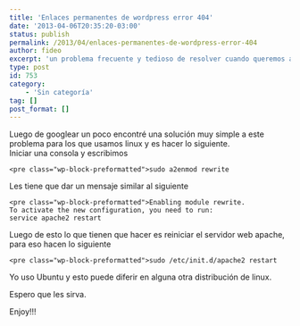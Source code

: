```yaml
---
title: 'Enlaces permanentes de wordpress error 404'
date: '2013-04-06T20:35:20-03:00'
status: publish
permalink: /2013/04/enlaces-permanentes-de-wordpress-error-404
author: fideo
excerpt: 'un problema frecuente y tedioso de resolver cuando queremos acceder a una página en nuestro wordpress y nos da error 404 después de haber modificado los enlaces permanentes (Permalinks)'
type: post
id: 753
category:
    - 'Sin categoría'
tag: []
post_format: []
---
```

Luego de googlear un poco encontré una solución muy simple a este problema para los que usamos linux y es hacer lo siguiente.  
Iniciar una consola y escribimos

```
<pre class="wp-block-preformatted">sudo a2enmod rewrite
```

Les tiene que dar un mensaje similar al siguiente

```
<pre class="wp-block-preformatted">Enabling module rewrite.
To activate the new configuration, you need to run:
service apache2 restart
```

Luego de esto lo que tienen que hacer es reiniciar el servidor web apache, para eso hacen lo siguiente

```
<pre class="wp-block-preformatted">sudo /etc/init.d/apache2 restart
```

Yo uso Ubuntu y esto puede diferir en alguna otra distribución de linux.

Espero que les sirva.

Enjoy!!!